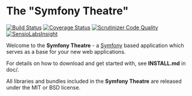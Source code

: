 The "Symfony Theatre"
=====================

[![Build Status](https://travis-ci.org/phnixdev/theatre.svg?branch=master)](https://travis-ci.org/phnixdev/theatre)
[![Coverage Status](https://coveralls.io/repos/github/phnixdev/theatre/badge.svg?branch=master)](https://coveralls.io/github/phnixdev/theatre?branch=master)
[![Scrutinizer Code Quality](https://scrutinizer-ci.com/g/phnixdev/theatre/badges/quality-score.png?b=master)](https://scrutinizer-ci.com/g/phnixdev/theatre/?branch=master)
[![SensioLabsInsight](https://insight.sensiolabs.com/projects/1bb8cb9c-d97a-4c48-bdb0-4d52c27248d1/mini.png)](https://insight.sensiolabs.com/projects/1bb8cb9c-d97a-4c48-bdb0-4d52c27248d1)

Welcome to the **Symfony Theatre** - a [Symfony](http://symfony.com) based application which serves as
a base for your new web applications.

For details on how to download and get started with, see **INSTALL.md** in doc/.

All libraries and bundles included in the **Symfony Theatre** are released under
the MIT or BSD license.
